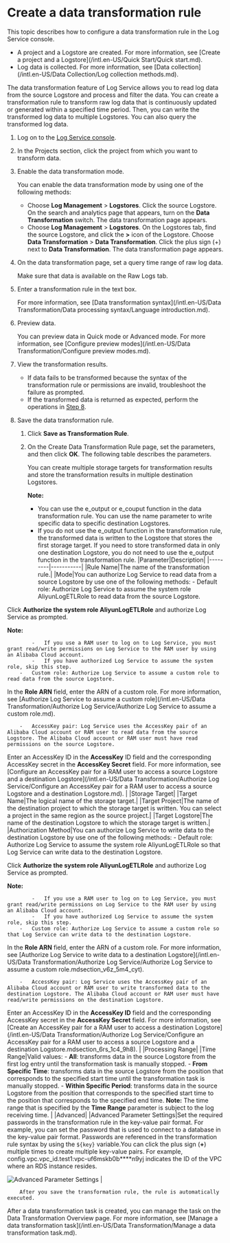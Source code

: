 # Create a data transformation rule

This topic describes how to configure a data transformation rule in the Log Service console.

-   A project and a Logstore are created. For more information, see [Create a project and a Logstore](/intl.en-US/Quick Start/Quick start.md).
-   Log data is collected. For more information, see [Data collection](/intl.en-US/Data Collection/Log collection methods.md).

The data transformation feature of Log Service allows you to read log data from the source Logstore and process and filter the data. You can create a transformation rule to transform raw log data that is continuously updated or generated within a specified time period. Then, you can write the transformed log data to multiple Logstores. You can also query the transformed log data.

1.  Log on to the [Log Service console](https://sls.console.aliyun.com).

2.  In the Projects section, click the project from which you want to transform data.

3.  Enable the data transformation mode.

    You can enable the data transformation mode by using one of the following methods:

    -   Choose **Log Management** \> **Logstores**. Click the source Logstore. On the search and analytics page that appears, turn on the **Data Transformation** switch. The data transformation page appears.
    -   Choose **Log Management** \> **Logstores**. On the Logstores tab, find the source Logstore, and click the **\>** icon of the Logstore. Choose **Data Transformation** \> **Data Transformation**. Click the plus sign \(+\) next to **Data Transformation**. The data transformation page appears.
4.  On the data transformation page, set a query time range of raw log data.

    Make sure that data is available on the Raw Logs tab.

5.  Enter a transformation rule in the text box.

    For more information, see [Data transformation syntax](/intl.en-US/Data Transformation/Data processing syntax/Language introduction.md).

6.  Preview data.

    You can preview data in Quick mode or Advanced mode. For more information, see [Configure preview modes](/intl.en-US/Data Transformation/Configure preview modes.md).

7.  View the transformation results.

    -   If data fails to be transformed because the syntax of the transformation rule or permissions are invalid, troubleshoot the failure as prompted.
    -   If the transformed data is returned as expected, perform the operations in [Step 8](#step_snp_zml_13r).
8.  Save the data transformation rule.

    1.  Click **Save as Transformation Rule**.

    2.  On the Create Data Transformation Rule page, set the parameters, and then click **OK**. The following table describes the parameters.

        You can create multiple storage targets for transformation results and store the transformation results in multiple destination Logstores.

        **Note:**

        -   You can use the e\_output or e\_couput function in the data transformation rule. You can use the name parameter to write specific data to specific destination Logstores.
        -   If you do not use the e\_output function in the transformation rule, the transformed data is written to the Logstore that stores the first storage target. If you need to store transformed data in only one destination Logstore, you do not need to use the e\_output function in the transformation rule.
        |Parameter|Description|
        |---------|-----------|
        |Rule Name|The name of the transformation rule.|
        |Mode|You can authorize Log Service to read data from a source Logstore by use one of the following methods:        -   Default role: Authorize Log Service to assume the system role AliyunLogETLRole to read data from the source Logstore.

Click **Authorize the system role AliyunLogETLRole** and authorize Log Service as prompted.

**Note:**

            -   If you use a RAM user to log on to Log Service, you must grant read/write permissions on Log Service to the RAM user by using an Alibaba Cloud account.
            -   If you have authorized Log Service to assume the system role, skip this step.
        -   Custom role: Authorize Log Service to assume a custom role to read data from the source Logstore.

In the **Role ARN** field, enter the ARN of a custom role. For more information, see [Authorize Log Service to assume a custom role](/intl.en-US/Data Transformation/Authorize Log Service/Authorize Log Service to assume a custom role.md).

        -   AccessKey pair: Log Service uses the AccessKey pair of an Alibaba Cloud account or RAM user to read data from the source Logstore. The Alibaba Cloud account or RAM user must have read permissions on the source Logstore.

Enter an AccessKey ID in the **AccessKey** ID field and the corresponding AccessKey secret in the **AccessKey Secret** field. For more information, see [Configure an AccessKey pair for a RAM user to access a source Logstore and a destination Logstore](/intl.en-US/Data Transformation/Authorize Log Service/Configure an AccessKey pair for a RAM user to access a source Logstore and a destination
         Logstore.md). |
        |Storage Target|
        |Target Name|The logical name of the storage target.|
        |Target Project|The name of the destination project to which the storage target is written. You can select a project in the same region as the source project.|
        |Target Logstore|The name of the destination Logstore to which the storage target is written.|
        |Authorization Method|You can authorize Log Service to write data to the destination Logstore by use one of the following methods:        -   Default role: Authorize Log Service to assume the system role AliyunLogETLRole so that Log Service can write data to the destination Logstore.

Click **Authorize the system role AliyunLogETLRole** and authorize Log Service as prompted.

**Note:**

            -   If you use a RAM user to log on to Log Service, you must grant read/write permissions on Log Service to the RAM user by using an Alibaba Cloud account.
            -   If you have authorized Log Service to assume the system role, skip this step.
        -   Custom role: Authorize Log Service to assume a custom role so that Log Service can write data to the destination Logstore.

In the **Role ARN** field, enter the ARN of a custom role. For more information, see [Authorize Log Service to write data to a destination Logstore](/intl.en-US/Data Transformation/Authorize Log Service/Authorize Log Service to assume a custom role.mdsection_v6z_5m4_cyt).

        -   AccessKey pair: Log Service uses the AccessKey pair of an Alibaba Cloud account or RAM user to write transformed data to the destination Logstore. The Alibaba Cloud account or RAM user must have read/write permissions on the destination Logstore.

Enter an AccessKey ID in the **AccessKey ID** field and the corresponding AccessKey secret in the **AccessKey Secret** field. For more information, see [Create an AccessKey pair for a RAM user to access a destination Logstore](/intl.en-US/Data Transformation/Authorize Log Service/Configure an AccessKey pair for a RAM user to access a source Logstore and a destination
         Logstore.mdsection_6rs_1c4_9h8). |
        |Processing Range|
        |Time Range|Valid values:         -   **All**: transforms data in the source Logstore from the first log entry until the transformation task is manually stopped.
        -   **From Specific Time**: transforms data in the source Logstore from the position that corresponds to the specified start time until the transformation task is manually stopped.
        -   **Within Specific Period**: transforms data in the source Logstore from the position that corresponds to the specified start time to the position that corresponds to the specified end time.
**Note:** The time range that is specified by the **Time Range** parameter is subject to the log receiving time. |
        |Advanced|
        |Advanced Parameter Settings|Set the required passwords in the transformation rule in the key-value pair format. For example, you can set the password that is used to connect to a database in the key-value pair format. Passwords are referenced in the transformation rule syntax by using the `${key}` variable.You can click the plus sign \(**+**\) multiple times to create multiple key-value pairs. For example, config.vpc.vpc\_id.test1:vpc-uf6mskb0b\*\*\*\*n9yj indicates the ID of the VPC where an RDS instance resides.

![Advanced Parameter Settings](https://static-aliyun-doc.oss-cn-hangzhou.aliyuncs.com/assets/img/en-US/7888280061/p130800.png) |

        After you save the transformation rule, the rule is automatically executed.


After a data transformation task is created, you can manage the task on the Data Transformation Overview page. For more information, see [Manage a data transformation task](/intl.en-US/Data Transformation/Manage a data transformation task.md).

